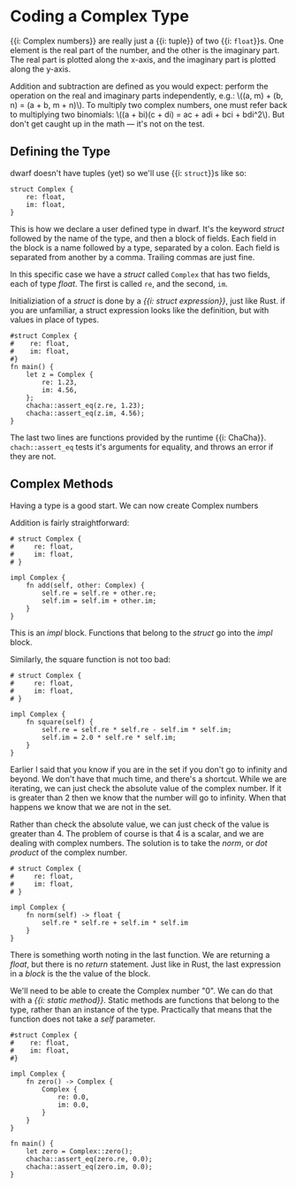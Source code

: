 # Coding a Complex Type

{{i: Complex numbers}} are really just a {{i: tuple}} of two {{i: `float`}}s.
One element is the real part of the number, and the other is the imaginary part.
The real part is plotted along the x-axis, and the imaginary part is plotted along the y-axis.

Addition and subtraction are defined as you would expect: perform the operation on the real and imaginary parts independently, e.g.: \\((a, m) + (b, n) = (a + b, m + n)\\).
To multiply two complex numbers, one must refer back to multiplying two binomials: \\((a + bi)(c + di) = ac + adi + bci + bdi^2\\).
But don't get caught up in the math — it's not on the test.

## Defining the Type

dwarf doesn't have tuples (yet) so we'll use {{i: `struct`}}s like so:

```dwarf
struct Complex {
    re: float,
    im: float,
}
```

This is how we declare a user defined type in dwarf.
It's the keyword *struct* followed by the name of the type, and then a block of fields.
Each field in the block is a name followed by a type, separated by a colon.
Each field is separated from another by a comma.
Trailing commas are just fine.

In this specific case we have a *struct* called `Complex` that has two fields, each of type *float*.
The first is called `re`, and the second, `im`.

Initializiation of a *struct* is done by a *{{i: struct expression}}*, just like Rust.
if you are unfamiliar, a struct expression looks like the definition, but with values in place of types.

```dwarf
#struct Complex {
#    re: float,
#    im: float,
#}
fn main() {
    let z = Complex {
        re: 1.23,
        im: 4.56,
    };
    chacha::assert_eq(z.re, 1.23);
    chacha::assert_eq(z.im, 4.56);
}
```

The last two lines are functions provided by the runtime {{i: ChaCha}}.
`chach::assert_eq` tests it's arguments for equality, and throws an error if they are not.

## Complex Methods

Having a type is a good start.
We can now create Complex numbers

Addition is fairly straightforward:

```dwarf
# struct Complex {
#     re: float,
#     im: float,
# }

impl Complex {
    fn add(self, other: Complex) {
        self.re = self.re + other.re;
        self.im = self.im + other.im;
    }
}
```

This is an *impl* block.
Functions that belong to the *struct* go into the *impl* block.


Similarly, the square function is not too bad:

```dwarf
# struct Complex {
#     re: float,
#     im: float,
# }

impl Complex {
    fn square(self) {
        self.re = self.re * self.re - self.im * self.im;
        self.im = 2.0 * self.re * self.im;
    }
}
```

Earlier I said that you know if you are in the set if you don't go to infinity and beyond.
We don't have that much time, and there's a shortcut.
While we are iterating, we can just check the absolute value of the complex number.
If it is greater than 2 then we know that the number will go to infinity.
When that happens we know that we are not in the set.

Rather than check the absolute value, we can just check of the value is greater than 4.
The problem of course is that 4 is a scalar, and we are dealing with complex numbers.
The solution is to take the *norm*, or *dot product* of the complex number.

```dwarf
# struct Complex {
#     re: float,
#     im: float,
# }

impl Complex {
    fn norm(self) -> float {
        self.re * self.re + self.im * self.im
    }
}
```

There is something worth noting in the last function.
We are returning a *float*, but there is no *return* statement.
Just like in Rust, the last expression in a *block* is the the value of the block.

We'll need to be able to create the Complex number "0".
We can do that with a *{{i: static method}}*.
Static methods are functions that belong to the type, rather than an instance of the type.
Practically that means that the function does not take a *self* parameter.

```dwarf
#struct Complex {
#    re: float,
#    im: float,
#}

impl Complex {
    fn zero() -> Complex {
        Complex {
            re: 0.0,
            im: 0.0,
        }
    }
}

fn main() {
    let zero = Complex::zero();
    chacha::assert_eq(zero.re, 0.0);
    chacha::assert_eq(zero.im, 0.0);
}
```
